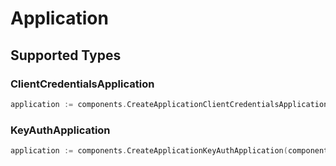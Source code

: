 # Application


## Supported Types

### ClientCredentialsApplication

```go
application := components.CreateApplicationClientCredentialsApplication(components.ClientCredentialsApplication{/* values here */})
```

### KeyAuthApplication

```go
application := components.CreateApplicationKeyAuthApplication(components.KeyAuthApplication{/* values here */})
```

